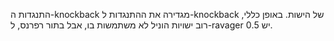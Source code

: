 התנגדות ה-knockback מגדירה את ההתנגדות ל-knockback של הישות. באופן כללי, רוב ישויות הוניל לא משתמשות בו, אבל בתור רפרנס, ל-ravager יש 0.5.
